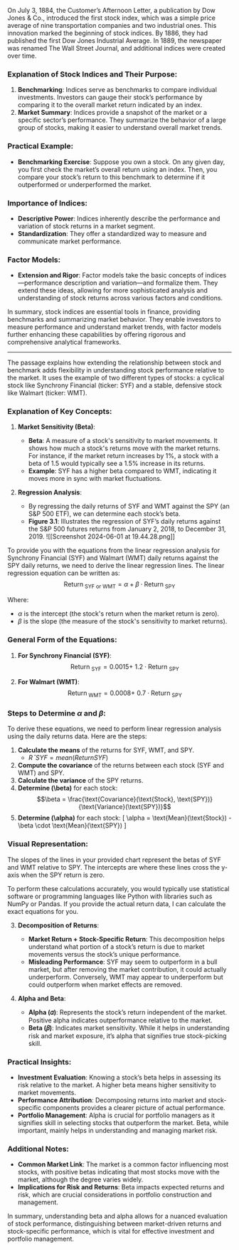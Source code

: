 
On July 3, 1884, the Customer’s Afternoon Letter, a publication by Dow Jones & Co., introduced the first stock index, which was a simple price average of nine transportation companies and two industrial ones. This innovation marked the beginning of stock indices. By 1886, they had published the first Dow Jones Industrial Average. In 1889, the newspaper was renamed The Wall Street Journal, and additional indices were created over time.

### Explanation of Stock Indices and Their Purpose:
1. **Benchmarking**: Indices serve as benchmarks to compare individual investments. Investors can gauge their stock’s performance by comparing it to the overall market return indicated by an index.
2. **Market Summary**: Indices provide a snapshot of the market or a specific sector’s performance. They summarize the behavior of a large group of stocks, making it easier to understand overall market trends.

### Practical Example:
- **Benchmarking Exercise**: Suppose you own a stock. On any given day, you first check the market’s overall return using an index. Then, you compare your stock’s return to this benchmark to determine if it outperformed or underperformed the market.
  
### Importance of Indices:
- **Descriptive Power**: Indices inherently describe the performance and variation of stock returns in a market segment.
- **Standardization**: They offer a standardized way to measure and communicate market performance.

### Factor Models:
- **Extension and Rigor**: Factor models take the basic concepts of indices—performance description and variation—and formalize them. They extend these ideas, allowing for more sophisticated analysis and understanding of stock returns across various factors and conditions.

In summary, stock indices are essential tools in finance, providing benchmarks and summarizing market behavior. They enable investors to measure performance and understand market trends, with factor models further enhancing these capabilities by offering rigorous and comprehensive analytical frameworks.

---

The passage explains how extending the relationship between stock and benchmark adds flexibility in understanding stock performance relative to the market. It uses the example of two different types of stocks: a cyclical stock like Synchrony Financial (ticker: SYF) and a stable, defensive stock like Walmart (ticker: WMT).

### Explanation of Key Concepts:

1. **Market Sensitivity (Beta)**:
   - **Beta**: A measure of a stock's sensitivity to market movements. It shows how much a stock's returns move with the market returns. For instance, if the market return increases by 1%, a stock with a beta of 1.5 would typically see a 1.5% increase in its returns.
   - **Example**: SYF has a higher beta compared to WMT, indicating it moves more in sync with market fluctuations.

2. **Regression Analysis**:
   - By regressing the daily returns of SYF and WMT against the SPY (an S&P 500 ETF), we can determine each stock’s beta.
   - **Figure 3.1**: Illustrates the regression of SYF’s daily returns against the S&P 500 futures returns from January 2, 2018, to December 31, 2019.
![[Screenshot 2024-06-01 at 19.44.28.png]]


To provide you with the equations from the linear regression analysis for Synchrony Financial (SYF) and Walmart (WMT) daily returns against the SPY daily returns, we need to derive the linear regression lines. The linear regression equation can be written as:
$$\text {Return}_{\text{  SYF or WMT}} = \alpha + \beta \cdot \text{Return}_{\text{ SPY}}$$
> 
Where:
- $\alpha$ is the intercept (the stock's return when the market return is zero).
- $\beta$ is the slope (the measure of the stock's sensitivity to market returns).

### General Form of the Equations:

1. **For Synchrony Financial (SYF)**:
$$\text {Return}_{\text{  SYF}} = \text {0.0015} + \ 1.2 \cdot \text{Return}_{\text{ SPY}}$$

2. **For Walmart (WMT)**:
$$\text {Return}_{\text{  WMT}} = \text {0.0008} + \ 0.7 \cdot \text{Return}_{\text{ SPY}}$$

### Steps to Determine $\alpha$ and $\beta$:

To derive these equations, we need to perform linear regression analysis using the daily returns data. Here are the steps:

1. **Calculate the means** of the returns for SYF, WMT, and SPY.
	- $RˉSYF​=mean(Return SYF​)$
2. **Compute the covariance** of the returns between each stock (SYF and WMT) and SPY.
3. **Calculate the variance** of the SPY returns.
4. **Determine \(\beta\)** for each stock:
$$\beta = \frac{\text{Covariance}(\text{Stock}, \text{SPY})}{\text{Variance}(\text{SPY})}$$
5. **Determine \(\alpha\)** for each stock:
\[ \alpha = \text{Mean}(\text{Stock}) - \beta \cdot \text{Mean}(\text{SPY}) \]


### Visual Representation:

The slopes of the lines in your provided chart represent the betas of SYF and WMT relative to SPY. The intercepts are where these lines cross the y-axis when the SPY return is zero.

To perform these calculations accurately, you would typically use statistical software or programming languages like Python with libraries such as NumPy or Pandas. If you provide the actual return data, I can calculate the exact equations for you.


3. **Decomposition of Returns**:
   - **Market Return + Stock-Specific Return**: This decomposition helps understand what portion of a stock’s return is due to market movements versus the stock’s unique performance.
   - **Misleading Performance**: SYF may seem to outperform in a bull market, but after removing the market contribution, it could actually underperform. Conversely, WMT may appear to underperform but could outperform when market effects are removed.

4. **Alpha and Beta**:
   - **Alpha (𝛼)**: Represents the stock’s return independent of the market. Positive alpha indicates outperformance relative to the market.
   - **Beta (𝛽)**: Indicates market sensitivity. While it helps in understanding risk and market exposure, it’s alpha that signifies true stock-picking skill.

### Practical Insights:
- **Investment Evaluation**: Knowing a stock’s beta helps in assessing its risk relative to the market. A higher beta means higher sensitivity to market movements.
- **Performance Attribution**: Decomposing returns into market and stock-specific components provides a clearer picture of actual performance.
- **Portfolio Management**: Alpha is crucial for portfolio managers as it signifies skill in selecting stocks that outperform the market. Beta, while important, mainly helps in understanding and managing market risk.

### Additional Notes:
- **Common Market Link**: The market is a common factor influencing most stocks, with positive betas indicating that most stocks move with the market, although the degree varies widely.
- **Implications for Risk and Returns**: Beta impacts expected returns and risk, which are crucial considerations in portfolio construction and management.

In summary, understanding beta and alpha allows for a nuanced evaluation of stock performance, distinguishing between market-driven returns and stock-specific performance, which is vital for effective investment and portfolio management.